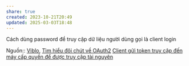 ```yaml
---
share: true
created: 2023-10-21T20:49
updated: 2025-03-03T18:48
---
```

Cách dùng password để truy cập dữ liệu người dùng gọi là client login

Nguồn:: [Viblo](../../%E2%9C%8D%EF%B8%8FL%E1%BA%ADp%20tr%C3%ACnh/%CE%9E%20Ngu%E1%BB%93n%20v%C3%A0%20t%C3%A0i%20nguy%C3%AAn%20h%E1%BB%97%20tr%E1%BB%A3/%CE%9E%20Ngu%E1%BB%93n/Viblo.md), [Tìm hiểu đôi chút về OAuth2](https://viblo.asia/p/tim-hieu-doi-chut-ve-oauth2-eW65GvMLlDO)
[Client gửi token truy cập đến máy cấp quyền để được truy cập tài nguyên](./Token%20truy%20c%E1%BA%ADp,%20m%C3%A1y%20ch%E1%BB%A7%20c%E1%BA%A5p%20quy%E1%BB%81n/Client%20g%E1%BB%ADi%20token%20truy%20c%E1%BA%ADp%20%C4%91%E1%BA%BFn%20m%C3%A1y%20c%E1%BA%A5p%20quy%E1%BB%81n%20%C4%91%E1%BB%83%20%C4%91%C6%B0%E1%BB%A3c%20truy%20c%E1%BA%ADp%20t%C3%A0i%20nguy%C3%AAn.md) 